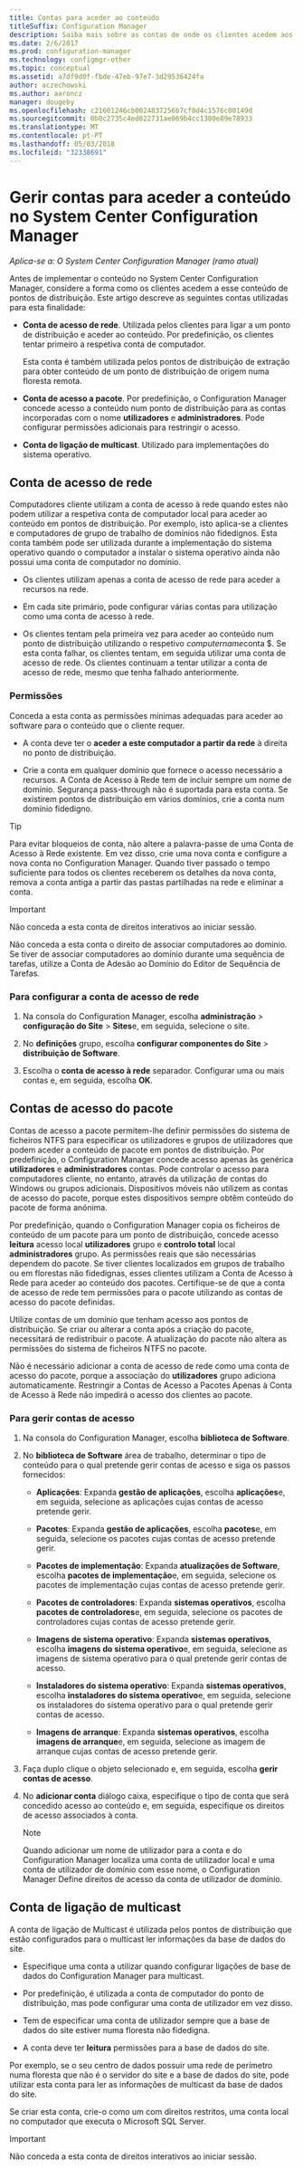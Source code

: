 ```yaml
---
title: Contas para aceder ao conteúdo
titleSuffix: Configuration Manager
description: Saiba mais sobre as contas de onde os clientes acedem aos conteúdos do System Center Configuration Manager.
ms.date: 2/6/2017
ms.prod: configuration-manager
ms.technology: configmgr-other
ms.topic: conceptual
ms.assetid: a7df9d0f-fbde-47eb-97e7-3d29536424fa
author: aczechowski
ms.author: aaroncz
manager: dougeby
ms.openlocfilehash: c21601246cb0024837256b7cf8d4c1576c00149d
ms.sourcegitcommit: 0b0c2735c4ed822731ae069b4cc1380e89e78933
ms.translationtype: MT
ms.contentlocale: pt-PT
ms.lasthandoff: 05/03/2018
ms.locfileid: "32338691"
---
```

# <a name="manage-accounts-to-access-content-in-system-center-configuration-manager"></a>Gerir contas para aceder a conteúdo no System Center Configuration Manager

*Aplica-se a: O System Center Configuration Manager (ramo atual)*

Antes de implementar o conteúdo no System Center Configuration Manager, considere a forma como os clientes acedem a esse conteúdo de pontos de distribuição. Este artigo descreve as seguintes contas utilizadas para esta finalidade:

-   **Conta de acesso de rede**. Utilizada pelos clientes para ligar a um ponto de distribuição e aceder ao conteúdo. Por predefinição, os clientes tentar primeiro a respetiva conta de computador.

     Esta conta é também utilizada pelos pontos de distribuição de extração para obter conteúdo de um ponto de distribuição de origem numa floresta remota.  

-   **Conta de acesso a pacote**. Por predefinição, o Configuration Manager concede acesso a conteúdo num ponto de distribuição para as contas incorporadas com o nome **utilizadores** e **administradores**. Pode configurar permissões adicionais para restringir o acesso.  

-   **Conta de ligação de multicast**. Utilizado para implementações do sistema operativo.  

##  <a name="bkmk_NAA"></a> Conta de acesso de rede  
 Computadores cliente utilizam a conta de acesso à rede quando estes não podem utilizar a respetiva conta de computador local para aceder ao conteúdo em pontos de distribuição. Por exemplo, isto aplica-se a clientes e computadores de grupo de trabalho de domínios não fidedignos. Esta conta também pode ser utilizada durante a implementação do sistema operativo quando o computador a instalar o sistema operativo ainda não possui uma conta de computador no domínio.  

-   Os clientes utilizam apenas a conta de acesso de rede para aceder a recursos na rede.  

-   Em cada site primário, pode configurar várias contas para utilização como uma conta de acesso à rede.  

-   Os clientes tentam pela primeira vez para aceder ao conteúdo num ponto de distribuição utilizando o respetivo *computername*conta $. Se esta conta falhar, os clientes tentam, em seguida utilizar uma conta de acesso de rede. Os clientes continuam a tentar utilizar a conta de acesso de rede, mesmo que tenha falhado anteriormente.  

### <a name="permissions"></a>Permissões
Conceda a esta conta as permissões mínimas adequadas para aceder ao software para o conteúdo que o cliente requer.  

-   A conta deve ter o **aceder a este computador a partir da rede** à direita no ponto de distribuição.  

-   Crie a conta em qualquer domínio que fornece o acesso necessário a recursos. A Conta de Acesso à Rede tem de incluir sempre um nome de domínio. Segurança pass-through não é suportada para esta conta. Se existirem pontos de distribuição em vários domínios, crie a conta num domínio fidedigno.  

> [!TIP]  
>  Para evitar bloqueios de conta, não altere a palavra-passe de uma Conta de Acesso à Rede existente. Em vez disso, crie uma nova conta e configure a nova conta no Configuration Manager. Quando tiver passado o tempo suficiente para todos os clientes receberem os detalhes da nova conta, remova a conta antiga a partir das pastas partilhadas na rede e eliminar a conta.  

> [!IMPORTANT]  
>  Não conceda a esta conta de direitos interativos ao iniciar sessão.  
>   
>  Não conceda a esta conta o direito de associar computadores ao domínio. Se tiver de associar computadores ao domínio durante uma sequência de tarefas, utilize a Conta de Adesão ao Domínio do Editor de Sequência de Tarefas.  

### <a name="to-configure-the-network-access-account"></a>Para configurar a conta de acesso de rede  

1.  Na consola do Configuration Manager, escolha **administração** >   **configuração do Site** >  **Sites**e, em seguida, selecione o site.  

2.  No **definições** grupo, escolha **configurar componentes do Site** > **distribuição de Software**.  

3.  Escolha o **conta de acesso à rede** separador. Configurar uma ou mais contas e, em seguida, escolha **OK**.  

##  <a name="bkmk_Paa"></a> Contas de acesso do pacote  
 Contas de acesso a pacote permitem-lhe definir permissões do sistema de ficheiros NTFS para especificar os utilizadores e grupos de utilizadores que podem aceder a conteúdo de pacote em pontos de distribuição. Por predefinição, o Configuration Manager concede acesso apenas às genérica **utilizadores** e **administradores** contas. Pode controlar o acesso para computadores cliente, no entanto, através da utilização de contas do Windows ou grupos adicionais. Dispositivos móveis não utilizem as contas de acesso do pacote, porque estes dispositivos sempre obtêm conteúdo do pacote de forma anónima.  

 Por predefinição, quando o Configuration Manager copia os ficheiros de conteúdo de um pacote para um ponto de distribuição, concede acesso **leitura** acesso local **utilizadores** grupo e **controlo total** local **administradores** grupo. As permissões reais que são necessárias dependem do pacote. Se tiver clientes localizados em grupos de trabalho ou em florestas não fidedignas, esses clientes utilizam a Conta de Acesso à Rede para aceder ao conteúdo dos pacotes. Certifique-se de que a conta de acesso de rede tem permissões para o pacote utilizando as contas de acesso do pacote definidas.  

 Utilize contas de um domínio que tenham acesso aos pontos de distribuição. Se criar ou alterar a conta após a criação do pacote, necessitará de redistribuir o pacote. A atualização do pacote não altera as permissões do sistema de ficheiros NTFS no pacote.  

 Não é necessário adicionar a conta de acesso de rede como uma conta de acesso do pacote, porque a associação do **utilizadores** grupo adiciona automaticamente. Restringir a Contas de Acesso a Pacotes Apenas à Conta de Acesso à Rede não impedirá o acesso dos clientes ao pacote.  

### <a name="to-manage-access-accounts"></a>Para gerir contas de acesso  

1.  Na consola do Configuration Manager, escolha **biblioteca de Software**.  

2.  No **biblioteca de Software** área de trabalho, determinar o tipo de conteúdo para o qual pretende gerir contas de acesso e siga os passos fornecidos:  

    -   **Aplicações**: Expanda **gestão de aplicações**, escolha **aplicações**e, em seguida, selecione as aplicações cujas contas de acesso pretende gerir.  

    -   **Pacotes**: Expanda **gestão de aplicações**, escolha **pacotes**e, em seguida, selecione os pacotes cujas contas de acesso pretende gerir.  

    -   **Pacotes de implementação**: Expanda **atualizações de Software**, escolha **pacotes de implementação**e, em seguida, selecione os pacotes de implementação cujas contas de acesso pretende gerir.  

    -   **Pacotes de controladores**: Expanda **sistemas operativos**, escolha **pacotes de controladores**e, em seguida, selecione os pacotes de controladores cujas contas de acesso pretende gerir.  

    -   **Imagens de sistema operativo**: Expanda **sistemas operativos**, escolha **imagens do sistema operativo**e, em seguida, selecione as imagens de sistema operativo para o qual pretende gerir contas de acesso.  

    -   **Instaladores do sistema operativo**: Expanda **sistemas operativos**, escolha **instaladores do sistema operativo**e, em seguida, selecione os instaladores do sistema operativo para o qual pretende gerir contas de acesso.  

    -   **Imagens de arranque**: Expanda **sistemas operativos**, escolha **imagens de arranque**e, em seguida, selecione as imagem de arranque cujas contas de acesso pretende gerir.  

3.  Faça duplo clique o objeto selecionado e, em seguida, escolha **gerir contas de acesso**.  

4.  No **adicionar conta** diálogo caixa, especifique o tipo de conta que será concedido acesso ao conteúdo e, em seguida, especifique os direitos de acesso associados à conta.  

    > [!NOTE]  
    >  Quando adicionar um nome de utilizador para a conta e do Configuration Manager localiza uma conta de utilizador local e uma conta de utilizador de domínio com esse nome, o Configuration Manager Define direitos de acesso da conta de utilizador de domínio.  

##  <a name="bkmk_multi"></a> Conta de ligação de multicast  
 A conta de ligação de Multicast é utilizada pelos pontos de distribuição que estão configurados para o multicast ler informações da base de dados do site.  

-   Especifique uma conta a utilizar quando configurar ligações de base de dados do Configuration Manager para multicast.  

-   Por predefinição, é utilizada a conta de computador do ponto de distribuição, mas pode configurar uma conta de utilizador em vez disso.  

-   Tem de especificar uma conta de utilizador sempre que a base de dados do site estiver numa floresta não fidedigna.  

-   A conta deve ter **leitura** permissões para a base de dados do site.  

Por exemplo, se o seu centro de dados possuir uma rede de perímetro numa floresta que não é o servidor do site e a base de dados do site, pode utilizar esta conta para ler as informações de multicast da base de dados do site.

Se criar esta conta, crie-o como um com direitos restritos, uma conta local no computador que executa o Microsoft SQL Server.  

> [!IMPORTANT]  
>  Não conceda a esta conta de direitos interativos ao iniciar sessão.  
